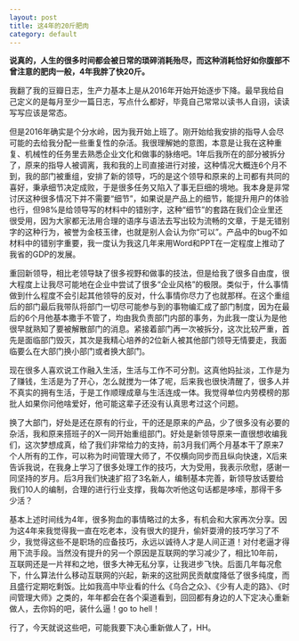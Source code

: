 ```yaml
---
layout: post
title: 这4年的20斤肥肉
category: default
---
```




**说真的，人生的很多时间都会被日常的琐碎消耗殆尽，而这种消耗恰好如你腹部不曾注意的肥肉一般，4年我胖了快20斤。**

我翻了我的豆瓣日志，生产力基本上是从2016年开始开始逐步下降。最早我给自己定义的是每月至少一篇日志，写点什么都好，毕竟自己常常以读书人自诩，读读写写应该是常态。

但是2016年确实是个分水岭，因为我开始上班了。刚开始给我安排的指导人会尽可能的去给我分配一些重复性的杂活。我很理解她的意图，本意是让我在这种重复、机械性的任务里去熟悉企业文化和做事的脉络吧。1年后我所在的部分被拆分了，原来的指导人被调离，我和我的上司直接进行对接，这种情况大概连6个月不到，我的部门被重组，安排了新的领导，巧的是这个领导和原来的上司都有共同的喜好，秉承细节决定成败，于是很多任务又陷入了事无巨细的境地。我本身是非常讨厌这种很多情况下并不需要“细节”，如果说是产品上的细节，能提升用户的体验也行，但98%是给领导写的材料中的错别字，这种“细节”的套路在我们企业里还很受用，因为大家都无法用合理的语序与语法去写出较为流畅的文章，于是无错别字的这种行为，被誉为金枝玉律，也就是别人会认为你“可以”。产品中的bug不如材料中的错别字重要，我一度认为我这几年来用Word和PPT在一定程度上推动了我省的GDP的发展。

重回新领导，相比老领导缺了很多视野和做事的技法，但是给我了很多自由度，很大程度上让我尽可能地在企业中尝试了很多“企业风格”的极限。类似于，什么事情做到什么程度不会引起其他领导的反对，什么事情你尽力了也就那样。在这个重组后的部门最后我带队将部门一切尽可能参与到的事物编汇成了部门制度，因为在最后的6个月他基本撒手不管了，均由我负责部门内部的事务，为此我一度认为是他很早就熟知了要被解散部门的消息。紧接着部门再一次被拆分，这次比较严重，首先是面临部门毁灭，其次是我精心培养的2位新人被其他部门领导无情要走，我面临要么在大部门换小部门或者换大部门。

现在很多人喜欢说工作融入生活，生活与工作不可分割。这真他妈扯淡，工作是为了赚钱，生活是为了开心，怎么就搅为一体了呢，后来我也很快清醒了，很多人并不真实的拥有生活，于是工作顺理成章与生活连成一体。我觉得单位内劳模榜的那批人如果你问他啥爱好，他可能这辈子还没有认真思考过这个问题。

换了大部门，好处是还在原有的行业，干的还是原来的产品，少了很多没有必要的杂活，我和原来搭班子的X一同开始重组部门。好处是新领导原来一直很想收编我们，这次梦想成真，给了我们非常给力的支持，前3月我们两个月基本干了原来7个人所有的工作，可以称为时间管理大师了，不仅横向同步而且纵向快速，X后来告诉我说，在我身上学习了很多处理工作的技巧，大为受用，我表示欣慰，感谢一同坚持的岁月。后3月我们快速扩招了3名新人，编制基本完善，新领导放话要给我们10人的编制，合理的进行行业支撑，我每次听他这句话都是哆嗦，那得干多少活？

基本上述时间线为4年，很多狗血的事情略过的太多，有机会和大家再次分享。因为这4年来我觉得我一直在吃老本，没有很大的提升，偷奸耍滑的技巧学习了不少，我觉得这些不是职场的应备技巧，永远以诚待人才是人间正道！对付老逼才得用下流手段。当然没有提升的另一个原因是互联网的学习减少了，相比10年前，互联网还是一片祥和之地，很多大神无私分享，让我进步飞快。后面几年每况愈下，什么算法什么移动互联网的兴起，新来的这批网民贡献度降低了很多纯度，而且盛行定期吃剩饭。比如我高中毕业看的什么《乌合之众》、《少有人走的路》、《时间管理大师》之类的，年年都会在各个渠道看到，回回都有身边的人下定决心重新做人，去你妈的吧，装什么逼！go to hell！

行了，今天就说这些吧，可能我要下决心重新做人了，HH。

